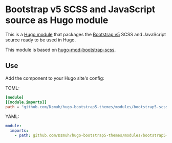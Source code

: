 # Bootstrap v5 SCSS and JavaScript source as Hugo module

This is a [Hugo module](https://gohugo.io/hugo-modules/) that packages the [Bootstrap v5](https://getbootstrap.com/) SCSS and JavaScript source ready to be used in Hugo.

This module is based on [hugo-mod-bootstrap-scss](https://github.com/gohugoio/hugo-mod-bootstrap-scss).

## Use

Add the component to your Hugo site's config:

TOML:
```toml
[module]
[[module.imports]]
path = "github.com/Dzmuh/hugo-bootstrap5-themes/modules/bootstrap5-scss"
```

YAML:
```yaml
module:
  imports:
    - path: github.com/Dzmuh/hugo-bootstrap5-themes/modules/bootstrap5-scss
```
